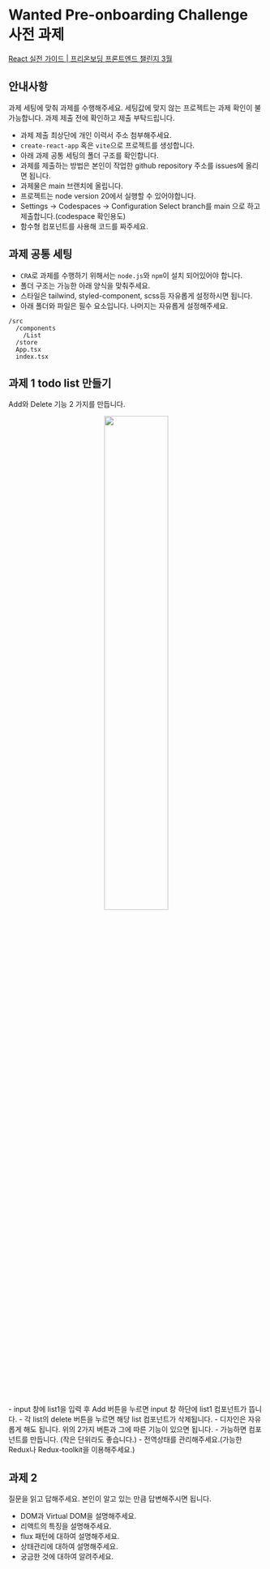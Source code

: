 # Wanted Pre-onboarding Challenge 사전 과제

<a href="https://www.wanted.co.kr/events/pre_challenge_fe_19">React 실전 가이드 | 프리온보딩 프론트엔드 챌린지 3월</a>

## 안내사항
과제 세팅에 맞춰 과제를 수행해주세요. 세팅값에 맞지 않는 프로젝트는 과제 확인이 불가능합니다. 과제 제출 전에 확인하고 제출 부탁드립니다.<br>
- 과제 제출 최상단에 개인 이력서 주소 첨부해주세요.
- `create-react-app` 혹은 `vite`으로 프로젝트를 생성합니다.
- 아래 과제 공통 세팅의 폴더 구조를 확인합니다.
- 과제를 제출하는 방법은 본인이 작업한 github repository 주소를 issues에 올리면 됩니다.
- 과제물은 main 브랜치에 올립니다.
- 프로젝트는 node version 20에서 실행할 수 있어야합니다.
- Settings -> Codespaces -> Configuration Select branch를 main 으로 하고 제출합니다.(codespace 확인용도)
- 함수형 컴포넌트를 사용해 코드를 짜주세요.

## 과제 공통 세팅
- `CRA`로 과제를 수행하기 위해서는 `node.js`와 `npm`이 설치 되어있어야 합니다.
- 폴더 구조는 가능한 아래 양식을 맞춰주세요.
- 스타일은 tailwind, styled-component, scss등 자유롭게 설정하시면 됩니다.
- 아래 폴더와 파일은 필수 요소입니다. 나머지는 자유롭게 설정해주세요.

```
/src
  /components
    /List
  /store
  App.tsx
  index.tsx
```

## 과제 1 todo list 만들기
Add와 Delete 기능 2 가지를 만듭니다.
<div align="center">
    <img src="https://github.com/summerdidi/wanted-pre-onboarding-frontend-challenge-19/blob/main/todoListAssignment.png" width="50%">
</div>
- input 창에 list1을 입력 후 Add 버튼을 누르면 input 창 하단에 list1 컴포넌트가 뜹니다.
- 각 list의 delete 버튼을 누르면 해당 list 컴포넌트가 삭제됩니다.
- 디자인은 자유롭게 해도 됩니다. 위의 2가지 버튼과 그에 따른 기능이 있으면 됩니다.
- 가능하면 컴포넌트를 만듭니다. (작은 단위라도 좋습니다.)
- 전역상태를 관리해주세요.(가능한 Redux나 Redux-toolkit을 이용해주세요.)

## 과제 2
질문을 읽고 답해주세요. 본인이 알고 있는 만큼 답변해주시면 됩니다.

- DOM과 Virtual DOM을 설명해주세요.
- 리액트의 특징을 설명해주세요.
- flux 패턴에 대하여 설명해주세요.
- 상태관리에 대하여 설명해주세요.
- 궁금한 것에 대하여 알려주세요.